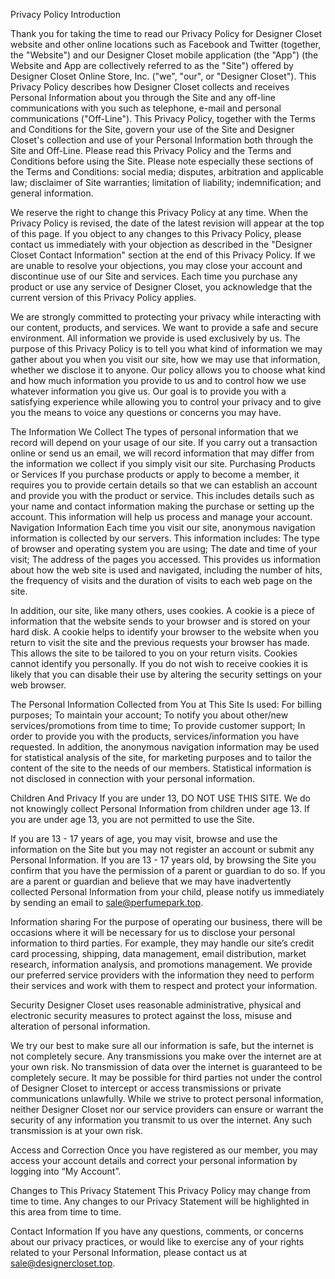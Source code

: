 Privacy Policy
Introduction

Thank you for taking the time to read our Privacy Policy for Designer Closet website and other online locations such as Facebook and Twitter (together, the "Website") and our Designer Closet mobile application (the "App") (the Website and App are collectively referred to as the "Site") offered by Designer Closet Online Store, Inc. ("we", "our", or "Designer Closet"). This Privacy Policy describes how Designer Closet collects and receives Personal Information about you through the Site and any off-line communications with you such as telephone, e-mail and personal communications ("Off-Line"). This Privacy Policy, together with the Terms and Conditions for the Site, govern your use of the Site and Designer Closet's collection and use of your Personal Information both through the Site and Off-Line. Please read this Privacy Policy and the Terms and Conditions before using the Site. Please note especially these sections of the Terms and Conditions: social media; disputes, arbitration and applicable law; disclaimer of Site warranties; limitation of liability; indemnification; and general information.

We reserve the right to change this Privacy Policy at any time. When the Privacy Policy is revised, the date of the latest revision will appear at the top of this page. If you object to any changes to this Privacy Policy, please contact us immediately with your objection as described in the "Designer Closet Contact Information" section at the end of this Privacy Policy. If we are unable to resolve your objections, you may close your account and discontinue use of our Site and services. Each time you purchase any product or use any service of Designer Closet, you acknowledge that the current version of this Privacy Policy applies.

We are strongly committed to protecting your privacy while interacting with our content, products, and services. We want to provide a safe and secure environment. All information we provide is used exclusively by us. The purpose of this Privacy Policy is to tell you what kind of information we may gather about you when you visit our site, how we may use that information, whether we disclose it to anyone. Our policy allows you to choose what kind and how much information you provide to us and to control how we use whatever information you give us. Our goal is to provide you with a satisfying experience while allowing you to control your privacy and to give you the means to voice any questions or concerns you may have.

The Information We Collect
The types of personal information that we record will depend on your usage of our site. If you carry out a transaction online or send us an email, we will record information that may differ from the information we collect if you simply visit our site. Purchasing Products or Services If you purchase products or apply to become a member, it requires you to provide certain details so that we can establish an account and provide you with the product or service. This includes details such as your name and contact information making the purchase or setting up the account. This information will help us process and manage your account. Navigation Information Each time you visit our site, anonymous navigation information is collected by our servers. This information includes: The type of browser and operating system you are using; The date and time of your visit; The address of the pages you accessed. This provides us information about how the web site is used and navigated, including the number of hits, the frequency of visits and the duration of visits to each web page on the site.

In addition, our site, like many others, uses cookies. A cookie is a piece of information that the website sends to your browser and is stored on your hard disk. A cookie helps to identify your browser to the website when you return to visit the site and the previous requests your browser has made. This allows the site to be tailored to you on your return visits. Cookies cannot identify you personally. If you do not wish to receive cookies it is likely that you can disable their use by altering the security settings on your web browser.

The Personal Information Collected from You at This Site Is used:
For billing purposes;
To maintain your account;
To notify you about other/new services/promotions from time to time;
To provide customer support;
In order to provide you with the products, services/information you have requested.
In addition, the anonymous navigation information may be used for statistical analysis of the site, for marketing purposes and to tailor the content of the site to the needs of our members. Statistical information is not disclosed in connection with your personal information.

Children And Privacy
If you are under 13, DO NOT USE THIS SITE. We do not knowingly collect Personal Information from children under age 13. If you are under age 13, you are not permitted to use the Site.

If you are 13 - 17 years of age, you may visit, browse and use the information on the Site but you may not register an account or submit any Personal Information. If you are 13 - 17 years old, by browsing the Site you confirm that you have the permission of a parent or guardian to do so. If you are a parent or guardian and believe that we may have inadvertently collected Personal Information from your child, please notify us immediately by sending an email to sale@perfumepark.top.

Information sharing
For the purpose of operating our business, there will be occasions where it will be necessary for us to disclose your personal information to third parties. For example, they may handle our site’s credit card processing, shipping, data management, email distribution, market research, information analysis, and promotions management. We provide our preferred service providers with the information they need to perform their services and work with them to respect and protect your information.

Security
Designer Closet uses reasonable administrative, physical and electronic security measures to protect against the loss, misuse and alteration of personal information.

We try our best to make sure all our information is safe, but the internet is not completely secure. Any transmissions you make over the internet are at your own risk. No transmission of data over the internet is guaranteed to be completely secure. It may be possible for third parties not under the control of Designer Closet to intercept or access transmissions or private communications unlawfully. While we strive to protect personal information, neither Designer Closet nor our service providers can ensure or warrant the security of any information you transmit to us over the internet. Any such transmission is at your own risk.

Access and Correction
Once you have registered as our member, you may access your account details and correct your personal information by logging into “My Account”.

Changes to This Privacy Statement
This Privacy Policy may change from time to time. Any changes to our Privacy Statement will be highlighted in this area from time to time.

Contact Information
If you have any questions, comments, or concerns about our privacy practices, or would like to exercise any of your rights related to your Personal Information, please contact us at sale@designercloset.top.

